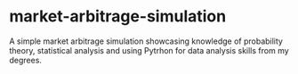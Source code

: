 # market-arbitrage-simulation
A simple market arbitrage simulation showcasing knowledge of probability theory, statistical analysis and using Pytrhon for data analysis skills from my degrees.
